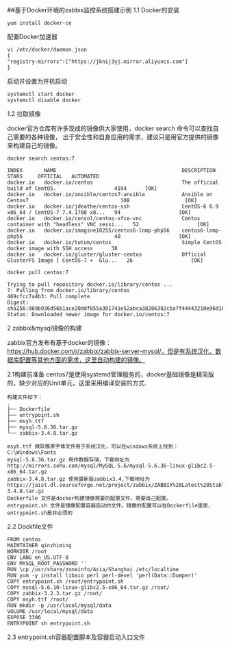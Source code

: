 ##基于Docker环境的zabbix监控系统搭建示例
1.1 Docker的安装
	
	yum install docker‐ce
	
配置Docker加速器
	
	vi /etc/docker/daemon.json
	{
	"registry-mirrors":["https://jknij3yj.mirror.aliyuncs.com"]
	}
	
启动并设置为开机启动

	systemctl start docker
	systemctl disable docker

1.2 拉取镜像
	
docker官方仓库有许多现成的镜像供大家使用，docker search 命令可以查找自己需要的各种镜像，
出于安全性和自身应用的需求，建议只是用官方提供的镜像来构建自己的镜像。

	docker search centos:7

	INDEX       NAME                                         DESCRIPTION                                     STARS     OFFICIAL   AUTOMATED
	docker.io   docker.io/centos                             The official build of CentOS.                   4194      [OK]       
	docker.io   docker.io/ansible/centos7-ansible            Ansible on Centos7                              108                  [OK]
	docker.io   docker.io/jdeathe/centos-ssh                 CentOS-6 6.9 x86_64 / CentOS-7 7.4.1708 x8...   94                   [OK]
	docker.io   docker.io/consol/centos-xfce-vnc             Centos container with "headless" VNC sessi...   52                   [OK]
	docker.io   docker.io/imagine10255/centos6-lnmp-php56    centos6-lnmp-php56                              40                   [OK]
	docker.io   docker.io/tutum/centos                       Simple CentOS docker image with SSH access      38                   
	docker.io   docker.io/gluster/gluster-centos             Official GlusterFS Image [ CentOS-7 +  Glu...   26                   [OK]

	docker pull centos:7

	Trying to pull repository docker.io/library/centos ... 
	7: Pulling from docker.io/library/centos
	469cfcc7a4b3: Pull complete 
	Digest: sha256:989b936d56b1ace20ddf855a301741e52abca38286382cba7f44443210e96d16
	Status: Downloaded newer image for docker.io/centos:7

2 zabbix&mysql镜像的构建

zabbix官方发布有基于docker的镜像：https://hub.docker.com/r/zabbix/zabbix-server-mysql/，但是有系统汉化、数据库配置等其他方面的需求，这里自动构建的镜像。

2.1构建前准备
	centos7是使用systemd管理服务的，docker基础镜像是精简版的，缺少对应的Unit单元，这里采用编译安装的方式.

	构建文件如下：
	.
	├── Dockerfile
	├── entrypoint.sh
	├── msyh.ttf
	├── mysql-5.6.36.tar.gz
	└── zabbix-3.4.8.tar.gz

	msyh.ttf 微软雅黑字体文件用于系统汉化，可以在windows系统上找到：C:\Windows\Fonts
	mysql-5.6.36.tar.gz 用作数据存储，下载地址为http://mirrors.sohu.com/mysql/MySQL-5.6/mysql-5.6.36-linux-glibc2.5-x86_64.tar.gz
	zabbix-3.4.8.tar.gz 使用最新版zabbix3.4,下载地址为https://jaist.dl.sourceforge.net/project/zabbix/ZABBIX%20Latest%20Stable/3.4.8/zabbix-3.4.8.tar.gz
	Dockerfile 文件是docker构建镜像需要的配置文件，需要自己配置。
	entrypoint.sh 文件是镜像配置容器启动的文件。镜像的配置可以在Dockerfile里面，entrypoint.sh是非必须的

2.2 Dockfile文件

	FROM centos
	MAINTAINER qinzhiming
	WORKDIR /root
	ENV LANG en_US.UTF‐8
	ENV MYSQL_ROOT_PASSWORD ''
	RUN \cp /usr/share/zoneinfo/Asia/Shanghai /etc/localtime
	RUN yum ‐y install libaio perl perl‐devel 'perl(Data::Dumper)'
	COPY entrypoint.sh /root/entrypoint.sh
	COPY mysql‐5.6.10‐linux‐glibc2.5‐x86_64.tar.gz /root/
	COPY zabbix‐3.2.3.tar.gz /root/
	COPY msyh.ttf /root/
	RUN mkdir -p /usr/local/mysql/data
	VOLUME /usr/local/mysql/data
	EXPOSE 3306
	ENTRYPOINT sh entrypoint.sh

2.3 entrypoint.sh容器配置脚本及容器启动入口文件
	
	
	